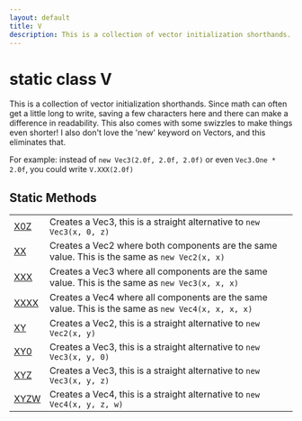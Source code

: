 ```yaml
---
layout: default
title: V
description: This is a collection of vector initialization shorthands. Since math can often get a little long to write, saving a few characters here and there can make a difference in readability. This also comes with some swizzles to make things even shorter! I also don't love the 'new' keyword on Vectors, and this eliminates that.  For example. instead of new Vec3(2.0f, 2.0f, 2.0f) or even Vec3.One * 2.0f, you could write V.XXX(2.0f)
---
```

# static class V

This is a collection of vector initialization shorthands.
Since math can often get a little long to write, saving a few
characters here and there can make a difference in readability. This
also comes with some swizzles to make things even shorter! I also
don't love the 'new' keyword on Vectors, and this eliminates that.

For example: instead of `new Vec3(2.0f, 2.0f, 2.0f)` or even
`Vec3.One * 2.0f`, you could write `V.XXX(2.0f)`





## Static Methods

|  |  |
|--|--|
|[X0Z]({{site.url}}/Pages/Reference/V/X0Z.html)|Creates a Vec3, this is a straight alternative to `new Vec3(x, 0, z)`|
|[XX]({{site.url}}/Pages/Reference/V/XX.html)|Creates a Vec2 where both components are the same value. This is the same as `new Vec2(x, x)`|
|[XXX]({{site.url}}/Pages/Reference/V/XXX.html)|Creates a Vec3 where all components are the same value. This is the same as `new Vec3(x, x, x)`|
|[XXXX]({{site.url}}/Pages/Reference/V/XXXX.html)|Creates a Vec4 where all components are the same value. This is the same as `new Vec4(x, x, x, x)`|
|[XY]({{site.url}}/Pages/Reference/V/XY.html)|Creates a Vec2, this is a straight alternative to `new Vec2(x, y)`|
|[XY0]({{site.url}}/Pages/Reference/V/XY0.html)|Creates a Vec3, this is a straight alternative to `new Vec3(x, y, 0)`|
|[XYZ]({{site.url}}/Pages/Reference/V/XYZ.html)|Creates a Vec3, this is a straight alternative to `new Vec3(x, y, z)`|
|[XYZW]({{site.url}}/Pages/Reference/V/XYZW.html)|Creates a Vec4, this is a straight alternative to `new Vec4(x, y, z, w)`|

